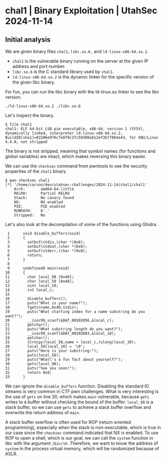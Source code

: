 # chal1 | Binary Exploitation | UtahSec 2024-11-14

## Initial analysis

We are given binary files `chal1`, `libc.so.6,` and `ld-linux-x86-64.so.2`.
* `chal1` is the vulnerable binary running on the server at the given IP address and port number.
* `libc.so.6` is the C standard library used by `chal1`.
* `ld-linux-x86-64.so.2` is the dynamic linker for the specific version of the given libc binary.

For fun, you can run the libc binary with the ld-linux.so linker to see the libc version.
```
./ld-linux-x86-64.so.2 ./libc.so.6
```

Let's inspect the binary.
```
$ file chal1
chal1: ELF 64-bit LSB pie executable, x86-64, version 1 (SYSV), dynamically linked, interpreter ld-linux-x86-64.so.2, BuildID[sha1]=82206e976c7e070c37c58300a612ef3b77864a43, for GNU/Linux 4.4.0, not stripped
```

The binary is not stripped, meaning that symbol names (for functions and global variables) are intact, which makes reversing this binary easier.

We can use the `checksec` command from pwntools to see the security properties of the `chal1` binary.
```
$ pwn checksec chal1
[*] '/home/carson/dev/utahsec-challenges/2024-11-14/chal1/chal1'
    Arch:       amd64-64-little
    RELRO:      Partial RELRO
    Stack:      No canary found
    NX:         NX enabled
    PIE:        PIE enabled
    RUNPATH:    b'.'
    Stripped:   No
```

Let's also look at the decompilation of some of the functions using Ghidra.
```
 1      void disable_buffers(void)
 2      {
 3        setbuf(stdin,(char *)0x0);
 4        setbuf(stdout,(char *)0x0);
 5        setbuf(stderr,(char *)0x0);
 6        return;
 7      }
 8      
 9      undefined8 main(void)
10      {
11        char local_98 [0x40];
12        char local_58 [0x48];
13        uint local_10;
14        int local_c;
15        
16        disable_buffers();
17        puts("What is your name?");
18        fgets(name,0x40,stdin);
19        puts("What starting index for a name substring do you want?");
20        __isoc99_scanf(&DAT_00102056,&local_c);
21        getchar();
22        puts("What substring length do you want?");
23        __isoc99_scanf(&DAT_00102083,&local_10);
24        getchar();
25        strncpy(local_58,name + local_c,(ulong)local_10);
26        local_58[local_10] = '\0';
27        puts("Here is your substring:");
28        puts(local_58);
29        puts("What\'s a fun fact about yourself?");
30        gets(local_98);
31        puts("See you soon!");
32        return 0x0;
33      }
```

We can ignore the `disable_buffers` function. Disabling the standard IO streams is very common in CTF pwn challenges. What is very interesting is the use of `gets` on line 30, which makes `main` vulnerable, because `gets` writes to a buffer without checking the bound of the buffer. `local_98` is a stack buffer, so we can use `gets` to achieve a stack buffer overflow and overwrite the return address of `main`.

A stack buffer overflow is often used for ROP (return oriented programming), especially when the stack is non-executable, which is true in our case since the `checksec` command indicated that NX is enabled. To use ROP to open a shell, which is our goal, we can call the `system` function in libc with the argument `/bin/sh`. Therefore, we want to know the address of `system` in the process virtual memory, which will be randomized because of ASLR.
